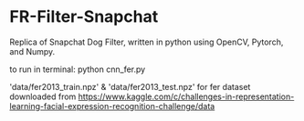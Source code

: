 # FR-Filter-Snapchat
Replica of Snapchat Dog Filter, written in python using OpenCV, Pytorch, and Numpy. 

to run in terminal: python cnn_fer.py 

'data/fer2013_train.npz' & 'data/fer2013_test.npz' for fer dataset downloaded from https://www.kaggle.com/c/challenges-in-representation-learning-facial-expression-recognition-challenge/data 
